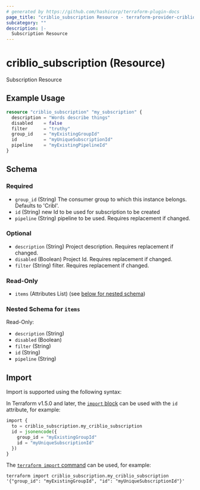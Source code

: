 ```yaml
---
# generated by https://github.com/hashicorp/terraform-plugin-docs
page_title: "criblio_subscription Resource - terraform-provider-criblio"
subcategory: ""
description: |-
  Subscription Resource
---
```


# criblio_subscription (Resource)

Subscription Resource

## Example Usage

```terraform
resource "criblio_subscription" "my_subscription" {
  description = "Words describe things"
  disabled    = false
  filter      = "truthy"
  group_id    = "myExistingGroupId"
  id          = "myUniqueSubscriptionId"
  pipeline    = "myExistingPipelineId"
}
```

<!-- schema generated by tfplugindocs -->
## Schema

### Required

- `group_id` (String) The consumer group to which this instance belongs. Defaults to 'Cribl'.
- `id` (String) new Id to be used for subscription to be created
- `pipeline` (String) pipeline to be used. Requires replacement if changed.

### Optional

- `description` (String) Project description. Requires replacement if changed.
- `disabled` (Boolean) Project Id. Requires replacement if changed.
- `filter` (String) filter. Requires replacement if changed.

### Read-Only

- `items` (Attributes List) (see [below for nested schema](#nestedatt--items))

<a id="nestedatt--items"></a>
### Nested Schema for `items`

Read-Only:

- `description` (String)
- `disabled` (Boolean)
- `filter` (String)
- `id` (String)
- `pipeline` (String)

## Import

Import is supported using the following syntax:

In Terraform v1.5.0 and later, the [`import` block](https://developer.hashicorp.com/terraform/language/import) can be used with the `id` attribute, for example:

```terraform
import {
  to = criblio_subscription.my_criblio_subscription
  id = jsonencode({
    group_id = "myExistingGroupId"
    id = "myUniqueSubscriptionId"
  })
}
```

The [`terraform import` command](https://developer.hashicorp.com/terraform/cli/commands/import) can be used, for example:

```shell
terraform import criblio_subscription.my_criblio_subscription '{"group_id": "myExistingGroupId", "id": "myUniqueSubscriptionId"}'
```
